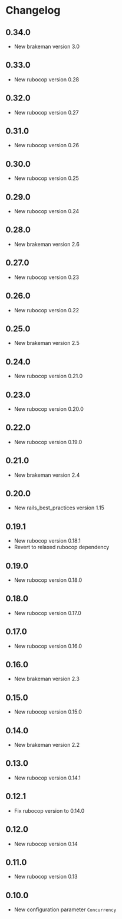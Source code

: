 # Changelog

## 0.34.0

* New brakeman version 3.0

## 0.33.0

* New rubocop version 0.28

## 0.32.0

* New rubocop version 0.27

## 0.31.0

* New rubocop version 0.26

## 0.30.0

* New rubocop version 0.25

## 0.29.0

* New rubocop version 0.24

## 0.28.0

* New brakeman version 2.6

## 0.27.0

* New rubocop version 0.23

## 0.26.0

* New rubocop version 0.22

## 0.25.0

* New brakeman version 2.5

## 0.24.0

* New rubocop version 0.21.0

## 0.23.0

* New rubocop version 0.20.0

## 0.22.0

* New rubocop version 0.19.0

## 0.21.0

* New brakeman version 2.4

## 0.20.0

* New rails_best_practices version 1.15

## 0.19.1

* New rubocop version 0.18.1
* Revert to relaxed rubocop dependency

## 0.19.0

* New rubocop version 0.18.0

## 0.18.0

* New rubocop version 0.17.0

## 0.17.0

* New rubocop version 0.16.0

## 0.16.0

* New brakeman version 2.3

## 0.15.0

* New rubocop version 0.15.0

## 0.14.0

* New brakeman version 2.2

## 0.13.0

* New rubocop version 0.14.1

## 0.12.1

* Fix rubocop version to 0.14.0

## 0.12.0

* New rubocop version 0.14

## 0.11.0

* New rubocop version 0.13

## 0.10.0

* New configuration parameter `Concurrency`
